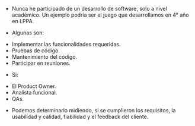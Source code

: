 * Nunca he participado de un desarrollo de software, solo a nivel académico. Un ejemplo podría ser el juego que desarrollamos en 4° año en LPPA.

* Algunas son:
-	Implementar las funcionalidades requeridas.
-	Pruebas de código.
-	Mantenimiento del código.
-	Participar en reuniones.

* Si:
-	El Product Owner.
-	Analista funcional.
-	QAs.

* Podemos determinarlo midiendo, si se cumplieron los requisitos, la usabilidad y calidad, fiabilidad y el feedback del cliente.
